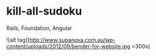 # kill-all-sudoku

Rails, Foundation, Angular

![alt tag](http://www.supanova.com.au/wp-content/uploads/2012/09/bender-for-website.jpg =300x)